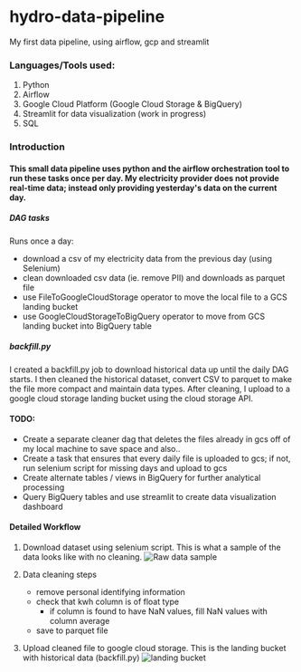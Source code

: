 # hydro-data-pipeline
My first data pipeline, using airflow, gcp and streamlit 

### Languages/Tools used:
1. Python
2. Airflow
3. Google Cloud Platform (Google Cloud Storage & BigQuery) 
4. Streamlit for data visualization (work in progress)
5. SQL

### Introduction 
#### This small data pipeline uses python and the airflow orchestration tool to run these tasks once per day. My electricity provider does not provide real-time data; instead only providing yesterday's data on the current day.
##### DAG tasks
Runs once a day: 
- download a csv of my electricity data from the previous day (using Selenium) 
- clean downloaded csv data (ie. remove PII) and downloads as parquet file 
- use FileToGoogleCloudStorage operator to move the local file to a GCS landing bucket 
- use GoogleCloudStorageToBigQuery operator to move from GCS landing bucket into BigQuery table

##### backfill.py 
I created a backfill.py job to download historical data up until the daily DAG starts. I then cleaned the historical dataset, convert CSV to parquet to make the file more compact and maintain data types. After cleaning, I upload to a google cloud storage landing bucket using the cloud storage API. 

#### TODO:
- Create a separate cleaner dag that deletes the files already in gcs off of my local machine to save space and also..
- Create a task that ensures that every daily file is uploaded to gcs; if not, run selenium script for missing days and upload to gcs 
- Create alternate tables / views in BigQuery for further analytical processing
- Query BigQuery tables and use streamlit to create data visualization dashboard 

#### Detailed Workflow 
1. Download dataset using selenium script. This is what a sample of the data looks like with no cleaning. 
![Raw data sample](/Users/jculat-ulula/hydro_data/markdown_assets/raw_csv_download_sample.png)

2. Data cleaning steps 
    - remove personal identifying information 
    - check that kwh column is of float type
        - if column is found to have NaN values, fill NaN values with column average  
    - save to parquet file 

3. Upload cleaned file to google cloud storage. This is the landing bucket with historical data (backfill.py)
![landing bucket](/Users/jculat-ulula/hydro_data/markdown_assets/gcs_landing_bucket_w_historical.png)